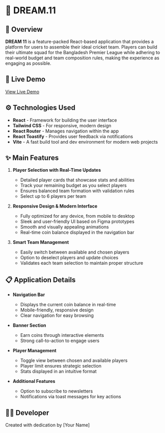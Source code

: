 # 🏏 **DREAM.11**

## 📝 Overview

**DREAM 11** is a feature-packed React-based application that provides a platform for users to assemble their ideal cricket team. Players can build their ultimate squad for the Bangladesh Premier League while adhering to real-world budget and team composition rules, making the experience as engaging as possible.

## 🚀 Live Demo

[View Live Demo](https://assignment-main-7.netlify.app/)

## ⚙️ Technologies Used

- **React** - Framework for building the user interface
- **Tailwind CSS** - For responsive, modern design
- **React Router** - Manages navigation within the app
- **React Toastify** - Provides user feedback via notifications
- **Vite** - A fast build tool and dev environment for modern web projects

## ✨ Main Features

1. **Player Selection with Real-Time Updates**
   - Detailed player cards that showcase stats and abilities
   - Track your remaining budget as you select players
   - Ensures balanced team formation with validation rules
   - Select up to 6 players per team

2. **Responsive Design & Modern Interface**
   - Fully optimized for any device, from mobile to desktop
   - Sleek and user-friendly UI based on Figma prototypes
   - Smooth and visually appealing animations
   - Real-time coin balance displayed in the navigation bar

3. **Smart Team Management**
   - Easily switch between available and chosen players
   - Option to deselect players and update choices
   - Validates each team selection to maintain proper structure

## 📋 Application Details

- **Navigation Bar**
  - Displays the current coin balance in real-time
  - Mobile-friendly, responsive design
  - Clear navigation for easy browsing

- **Banner Section**
  - Earn coins through interactive elements
  - Strong call-to-action to engage users

- **Player Management**
  - Toggle view between chosen and available players
  - Player limit ensures strategic selection
  - Stats displayed in an intuitive format

- **Additional Features**
  - Option to subscribe to newsletters
  - Notifications via toast messages for key actions

## 👨‍💻 Developer

Created with dedication by [Your Name]
